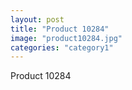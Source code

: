 ```yaml
---
layout: post
title: "Product 10284"
image: "product10284.jpg"
categories: "category1"
---
```

Product 10284
